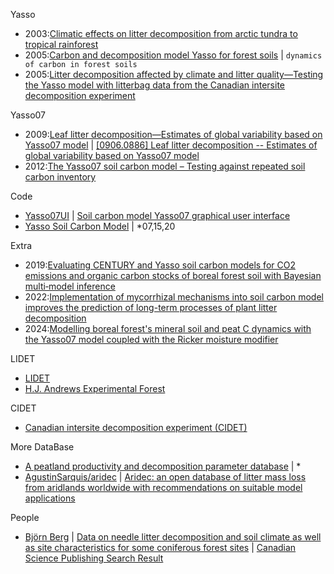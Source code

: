 
Yasso
- 2003:[Climatic effects on litter decomposition from arctic tundra to tropical rainforest](https://onlinelibrary.wiley.com/doi/full/10.1046/j.1365-2486.2003.00605.x)
- 2005:[Carbon and decomposition model Yasso for forest soils](https://doi.org/10.1016/j.ecolmodel.2005.03.005) | `dynamics of carbon in forest soils`
- 2005:[Litter decomposition affected by climate and litter quality—Testing the Yasso model with litterbag data from the Canadian intersite decomposition experiment](https://doi.org/10.1016/j.ecolmodel.2005.03.006)

Yasso07
- 2009:[Leaf litter decomposition—Estimates of global variability based on Yasso07 model](https://doi.org/10.1016/j.ecolmodel.2009.05.016) | [[0906.0886] Leaf litter decomposition -- Estimates of global variability based on Yasso07 model](https://arxiv.org/abs/0906.0886)
- 2012:[The Yasso07 soil carbon model – Testing against repeated soil carbon inventory](https://www.sciencedirect.com/science/article/abs/pii/S0378112712005257)

Code
- [Yasso07UI](https://code.google.com/archive/p/yasso07ui/) | [Soil carbon model Yasso07 graphical user interface](https://www.sciencedirect.com/science/article/pii/S1364815211001265)
- [Yasso Soil Carbon Model](https://github.com/GeorgKindermann/Yasso) | *07,15,20

Extra
- 2019:[Evaluating CENTURY and Yasso soil carbon models for CO2 emissions and organic carbon stocks of boreal forest soil with Bayesian multi‐model inference](https://bsssjournals.onlinelibrary.wiley.com/doi/abs/10.1111/ejss.12805)
- 2022:[Implementation of mycorrhizal mechanisms into soil carbon model improves the prediction of long-term processes of plant litter decomposition](https://bg.copernicus.org/articles/19/1469/2022/)
- 2024:[Modelling boreal forest's mineral soil and peat C dynamics with the Yasso07 model coupled with the Ricker moisture modifier](https://doi.org/10.5194/gmd-17-5349-2024)

LIDET
- [LIDET](https://andrewsforest.oregonstate.edu/sites/default/files/lter/pubs/webdocs/reports/lidet.htm)
- [H.J. Andrews Experimental Forest](https://andrewsforest.oregonstate.edu/)

CIDET
- [Canadian intersite decomposition experiment (CIDET)](https://cfs.nrcan.gc.ca/projects/76)

More DataBase
- [A peatland productivity and decomposition parameter database](https://esajournals.onlinelibrary.wiley.com/doi/10.1002/ecy.2462) | *
- [AgustinSarquis/aridec](https://github.com/AgustinSarquis/aridec) | [Aridec: an open database of litter mass loss from aridlands worldwide with recommendations on suitable model applications](https://essd.copernicus.org/articles/14/3471/2022/)

People
- [Björn Berg](https://orcid.org/0000-0002-6776-4158) | [Data on needle litter decomposition and soil climate as well as site characteristics for some coniferous forest sites](https://wur.on.worldcat.org/oclc/67215012) | [Canadian Science Publishing Search Result](https://cdnsciencepub.com/authored-by/Berg/Bj%C3%B6rn)